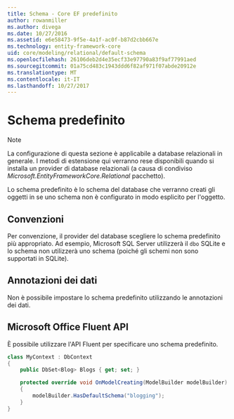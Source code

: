 ```yaml
---
title: Schema - Core EF predefinito
author: rowanmiller
ms.author: divega
ms.date: 10/27/2016
ms.assetid: e6e58473-9f5e-4a1f-ac0f-b87d2cbb667e
ms.technology: entity-framework-core
uid: core/modeling/relational/default-schema
ms.openlocfilehash: 26106deb2d4e35ecf33e97790a83f9af77991aed
ms.sourcegitcommit: 01a75cd483c1943ddd6f82af971f07abde20912e
ms.translationtype: MT
ms.contentlocale: it-IT
ms.lasthandoff: 10/27/2017
---
```

# <a name="default-schema"></a>Schema predefinito

> [!NOTE]  
> La configurazione di questa sezione è applicabile a database relazionali in generale. I metodi di estensione qui verranno rese disponibili quando si installa un provider di database relazionali (a causa di condiviso *Microsoft.EntityFrameworkCore.Relational* pacchetto).

Lo schema predefinito è lo schema del database che verranno creati gli oggetti in se uno schema non è configurato in modo esplicito per l'oggetto.

## <a name="conventions"></a>Convenzioni

Per convenzione, il provider del database scegliere lo schema predefinito più appropriato. Ad esempio, Microsoft SQL Server utilizzerà il `dbo` SQLite e lo schema non utilizzerà uno schema (poiché gli schemi non sono supportati in SQLite).

## <a name="data-annotations"></a>Annotazioni dei dati

Non è possibile impostare lo schema predefinito utilizzando le annotazioni dei dati.

## <a name="fluent-api"></a>Microsoft Office Fluent API

È possibile utilizzare l'API Fluent per specificare uno schema predefinito.

<!-- [!code-csharp[Main](samples/core/relational/Modeling/FluentAPI/Samples/Relational/DefaultSchema.cs?highlight=7)] -->
``` csharp
class MyContext : DbContext
{
    public DbSet<Blog> Blogs { get; set; }

    protected override void OnModelCreating(ModelBuilder modelBuilder)
    {
        modelBuilder.HasDefaultSchema("blogging");
    }
}
```
